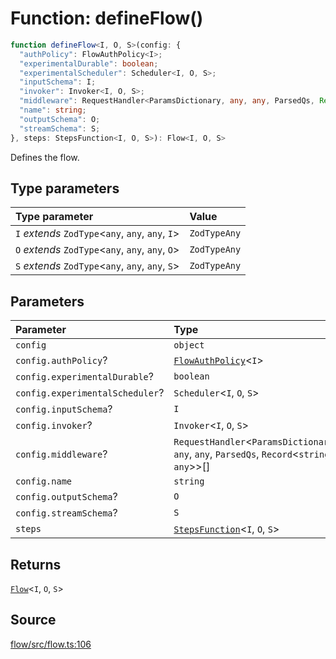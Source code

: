 # Function: defineFlow()

```ts
function defineFlow<I, O, S>(config: {
  "authPolicy": FlowAuthPolicy<I>;
  "experimentalDurable": boolean;
  "experimentalScheduler": Scheduler<I, O, S>;
  "inputSchema": I;
  "invoker": Invoker<I, O, S>;
  "middleware": RequestHandler<ParamsDictionary, any, any, ParsedQs, Record<string, any>>[];
  "name": string;
  "outputSchema": O;
  "streamSchema": S;
}, steps: StepsFunction<I, O, S>): Flow<I, O, S>
```

Defines the flow.

## Type parameters

| Type parameter | Value |
| :------ | :------ |
| `I` *extends* `ZodType`\<`any`, `any`, `any`, `I`\> | `ZodTypeAny` |
| `O` *extends* `ZodType`\<`any`, `any`, `any`, `O`\> | `ZodTypeAny` |
| `S` *extends* `ZodType`\<`any`, `any`, `any`, `S`\> | `ZodTypeAny` |

## Parameters

| Parameter | Type |
| :------ | :------ |
| `config` | `object` |
| `config.authPolicy`? | [`FlowAuthPolicy`](../interfaces/FlowAuthPolicy.md)\<`I`\> |
| `config.experimentalDurable`? | `boolean` |
| `config.experimentalScheduler`? | `Scheduler`\<`I`, `O`, `S`\> |
| `config.inputSchema`? | `I` |
| `config.invoker`? | `Invoker`\<`I`, `O`, `S`\> |
| `config.middleware`? | `RequestHandler`\<`ParamsDictionary`, `any`, `any`, `ParsedQs`, `Record`\<`string`, `any`\>\>[] |
| `config.name` | `string` |
| `config.outputSchema`? | `O` |
| `config.streamSchema`? | `S` |
| `steps` | [`StepsFunction`](../type-aliases/StepsFunction.md)\<`I`, `O`, `S`\> |

## Returns

[`Flow`](../classes/Flow.md)\<`I`, `O`, `S`\>

## Source

[flow/src/flow.ts:106](https://github.com/firebase/genkit/blob/2b0be364306d92a8e7d13efc2da4fb04c1d21e29/js/flow/src/flow.ts#L106)
